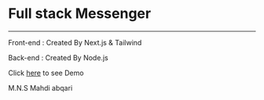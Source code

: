 # Full stack Messenger
---
Front-end : Created By Next.js & Tailwind

Back-end : Created By Node.js


Click [here]() to see Demo 

M.N.S
Mahdi abqari


